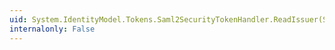 ```yaml
---
uid: System.IdentityModel.Tokens.Saml2SecurityTokenHandler.ReadIssuer(System.Xml.XmlReader)
internalonly: False
---
```

